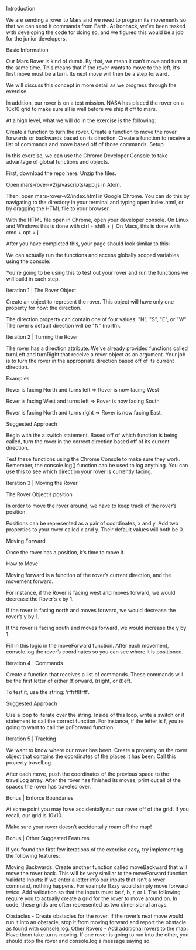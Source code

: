 Introduction

We are sending a rover to Mars and we need to program its movements so that we can send it commands from Earth. At Ironhack, we’ve been tasked with developing the code for doing so, and we figured this would be a job for the junior developers.


Basic Information

Our Mars Rover is kind of dumb. By that, we mean it can’t move and turn at the same time. This means that if the rover wants to move to the left, it’s first move must be a turn. Its next move will then be a step forward.

We will discuss this concept in more detail as we progress through the exercise.

In addition, our rover is on a test mission. NASA has placed the rover on a 10x10 grid to make sure all is well before we ship it off to mars.

At a high level, what we will do in the exercise is the following:

Create a function to turn the rover.
Create a function to move the rover forwards or backwards based on its direction.
Create a function to receive a list of commands and move based off of those commands.
Setup

In this exercise, we can use the Chrome Developer Console to take advantage of global functions and objects.

First, download the repo here. Unzip the files.

Open mars-rover-v2/javascripts/app.js in Atom.

Then, open mars-rover-v2/index.html in Google Chrome. You can do this by navigating to the directory in your terminal and typing open index.html, or by dragging the HTML file to your browser.

With the HTML file open in Chrome, open your developer console. On Linux and Windows this is done with ctrl + shift + j. On Macs, this is done with cmd + opt + j.

After you have completed this, your page should look similar to this:



We can actually run the functions and access globally scoped variables using the console:



You’re going to be using this to test out your rover and run the functions we will build in each step.

Iteration 1 | The Rover Object

Create an object to represent the rover. This object will have only one property for now: the direction.

The direction property can contain one of four values: "N", "S", "E", or "W". The rover’s default direction will be "N" (north).

Iteration 2 | Turning the Rover

The rover has a direction attribute. We’ve already provided functions called turnLeft and turnRight that receive a rover object as an argument. Your job is to turn the rover in the appropriate direction based off of its current direction.

Examples

Rover is facing North and turns left => Rover is now facing West

Rover is facing West and turns left => Rover is now facing South

Rover is facing North and turns right => Rover is now facing East.


Suggested Approach

Begin with the a switch statement. Based off of which function is being called, turn the rover in the correct direction based off of its current direction.

Test these functions using the Chrome Console to make sure they work. Remember, the console.log() function can be used to log anything. You can use this to see which direction your rover is currently facing.

Iteration 3 | Moving the Rover

The Rover Object’s position

In order to move the rover around, we have to keep track of the rover’s position.

Positions can be represented as a pair of coordinates, x and y. Add two properties to your rover called x and y. Their default values will both be 0.


Moving Forward

Once the rover has a position, it’s time to move it.


How to Move

Moving forward is a function of the rover’s current direction, and the movement forward.

For instance, if the Rover is facing west and moves forward, we would decrease the Rover’s x by 1.

If the rover is facing north and moves forward, we would decrease the rover’s y by 1.

If the rover is facing south and moves forward, we would increase the y by 1.

Fill in this logic in the moveForward function. After each movement, console.log the rover’s coordinates so you can see where it is positioned.

Iteration 4 | Commands

Create a function that receives a list of commands. These commands will be the first letter of either (f)orward, (r)ight, or (l)eft.

To test it, use the string: ‘rffrfflfrff’.

Suggested Approach

Use a loop to iterate over the string. Inside of this loop, write a switch or if statement to call the correct function. For instance, if the letter is f, you’re going to want to call the goForward function.

Iteration 5 | Tracking

We want to know where our rover has been. Create a property on the rover object that contains the coordinates of the places it has been. Call this property travelLog.

After each move, push the coordinates of the previous space to the travelLog array. After the rover has finished its moves, print out all of the spaces the rover has traveled over.

Bonus | Enforce Boundaries

At some point you may have accidentally run our rover off of the grid. If you recall, our grid is 10x10.

Make sure your rover doesn’t accidentally roam off the map!

Bonus | Other Suggested Features

If you found the first few iterations of the exercise easy, try implementing the following features:

Moving Backwards: Create another function called moveBackward that will move the rover back. This will be very similiar to the moveForward function.
Validate Inputs: If we enter a letter into our inputs that isn’t a rover command, nothing happens. For example ffzzy would simply move forward twice. Add validation so that the inputs must be f, b, r, or l.
The following require you to actually create a grid for the rover to move around on. In code, these grids are often represented as two dimensional arrays.

Obstacles - Create obstacles for the rover. If the rover’s next move would run it into an obstacle, stop it from moving forward and report the obstacle as found with console.log.
Other Rovers - Add additional rovers to the map. Have them take turns moving. If one rover is going to run into the other, you should stop the rover and console.log a message saying so.